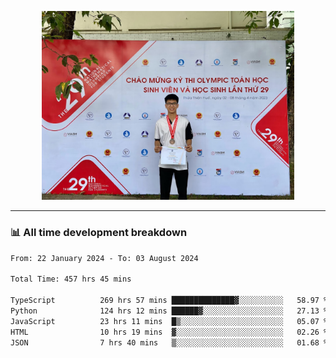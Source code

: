 <p align="center"><img src="asset/header.jpg" width="80%"/></p>

---
<!-- 
<details>
  <summary>📃 My Resume</summary>

### Education

- 📖 **Information Technology**\
📆 10/2021 - present\
📍 **Thang Long University** - Hoang Mai, Hanoi, Vietnam -->

<!-- ### Experience
- 👨‍💻 **Full Stack Web Intern**\
📆 09/2022 - 12/2023\
📍 **TECH 5S** -  Luu Huu Phuong, Phuong My Dinh I, Nam Tu Liem, Hanoi.


- 👨‍💻 **Full Stack Web Fresher**\
📆 1/2022 - 05/2023\
📍 **TECH 5S** -  Luu Huu Phuong, Phuong My Dinh I, Nam Tu Liem, Hanoi.

- 👨‍💻 **Frontend Web Fresher**\
📆 11/2023 - present\
📍 **White Neuron** -  Mau Luong, Ha Dong, Hanoi, Vietnam
</details> -->

### 📊 All time development breakdown

<!--START_SECTION:waka-->

```txt
From: 22 January 2024 - To: 03 August 2024

Total Time: 457 hrs 45 mins

TypeScript          269 hrs 57 mins ██████████████▓░░░░░░░░░░   58.97 %
Python              124 hrs 12 mins ██████▓░░░░░░░░░░░░░░░░░░   27.13 %
JavaScript          23 hrs 11 mins  █▒░░░░░░░░░░░░░░░░░░░░░░░   05.07 %
HTML                10 hrs 19 mins  ▓░░░░░░░░░░░░░░░░░░░░░░░░   02.26 %
JSON                7 hrs 40 mins   ▒░░░░░░░░░░░░░░░░░░░░░░░░   01.68 %
```

<!--END_SECTION:waka-->
